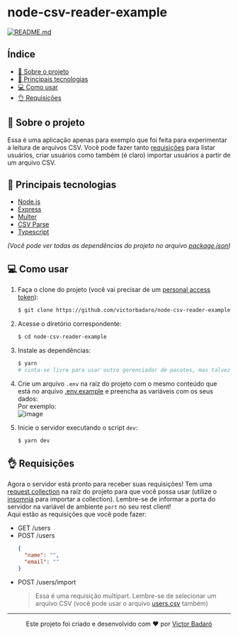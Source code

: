 # node-csv-reader-example

[![README.md](https://img.shields.io/badge/-Read%20in%20English-brightgreen?style=for-the-badge)](./README.md)

## Índice
- [🧾 Sobre o projeto](#-sobre-o-projeto)
- [🚀 Principais tecnologias](#-principais-tecnologias)
- [💻 Como usar](#-como-usar)
- [👌 Requisições](#-requisições)

## 🧾 Sobre o projeto
Essa é uma aplicação apenas para exemplo que foi feita para experimentar a leitura de arquivos CSV. Você pode fazer tanto [requisições](#-requisições) para listar usuários, criar usuários como também (é claro) importar usuários a partir de um arquivo CSV.

## 🚀 Principais tecnologias
- [Node.js](https://nodejs.org/)
- [Express](https://expressjs.com/)
- [Multer](https://github.com/expressjs/multer)
- [CSV Parse](https://csv.js.org/parse/)
- [Typescript](https://www.typescriptlang.org/)

_(Você pode ver todas as dependências do projeto no arquivo [package.json](./package.json))_

## 💻 Como usar
1. Faça o clone do projeto (você vai precisar de um [personal access token](https://docs.github.com/pt/get-started/getting-started-with-git/about-remote-repositories#cloning-with-https-urls)):
   ```bash
   $ git clone https://github.com/victorbadaro/node-csv-reader-example
   ```

2. Acesse o diretório correspondente:
   ```bash
   $ cd node-csv-reader-example
   ```

3. Instale as dependências:
   ```bash
   $ yarn
   # sinta-se livre para usar outro gerenciador de pacotes, mas talvez você queira usar o yarn uma vez que já existe um arquivo yarn.lock na raíz do projeto
   ```

4. Crie um arquivo `.env` na raíz do projeto com o mesmo conteúdo que está no arquivo [.env.example](./.env.example) e preencha as variáveis com os seus dados:<br />
   Por exemplo:<br />
   ![image](https://github.com/victorbadaro/node-csv-reader-example/assets/9096344/2e2d1cce-a7cb-44a3-9b88-6be360ffcf2e)

6. Inicie o servidor executando o script `dev`:
   ```bash
   $ yarn dev
   ```

## 👌 Requisições
Agora o servidor está pronto para receber suas requisições! Tem uma [request collection](./request_collection.json) na raíz do projeto para que você possa usar (utilize o [insomnia](https://insomnia.rest/) para importar a collection). Lembre-se de informar a porta do servidor na variável de ambiente `port` no seu rest client!<br />
Aqui estão as requisições que você pode fazer:

- GET /users
- POST /users
  ```json
  {
    "name": "",
    "email": ""
  }
  ```
- POST /users/import
	> Essa é uma requisição multipart. Lembre-se de selecionar um arquivo CSV (você pode usar o arquivo [users.csv](./users.csv) também)
---

<p align="center">Este projeto foi criado e desenvolvido com ❤ por <a href="https://github.com/victorbadaro">Victor Badaró</a></p>
